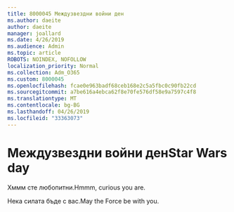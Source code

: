 ```yaml
---
title: 8000045 Междузвездни войни ден
ms.author: daeite
author: daeite
manager: joallard
ms.date: 4/26/2019
ms.audience: Admin
ms.topic: article
ROBOTS: NOINDEX, NOFOLLOW
localization_priority: Normal
ms.collection: Adm_O365
ms.custom: 8000045
ms.openlocfilehash: fcae0e963badf68ceb168e2c5a5fbc0c90fb22cd
ms.sourcegitcommit: a7be616a4ebca62f8e70fe576df58e9a7597c4f8
ms.translationtype: MT
ms.contentlocale: bg-BG
ms.lasthandoff: 04/26/2019
ms.locfileid: "33363073"
---
```

# <a name="star-wars-day"></a><span data-ttu-id="94177-102">Междузвездни войни ден</span><span class="sxs-lookup"><span data-stu-id="94177-102">Star Wars day</span></span>

<span data-ttu-id="94177-103">Хммм сте любопитни.</span><span class="sxs-lookup"><span data-stu-id="94177-103">Hmmm, curious you are.</span></span>

<span data-ttu-id="94177-104">Нека силата бъде с вас.</span><span class="sxs-lookup"><span data-stu-id="94177-104">May the Force be with you.</span></span>